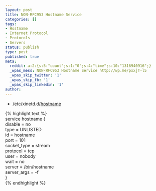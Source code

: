 ```yaml
---
layout: post
title: NON-RFC953 Hostname Service
categories: []
tags:
- Hostname
- Internet Protocol
- Protocols
- Servers
status: publish
type: post
published: true
meta:
  reddit: a:2:{s:5:"count";s:1:"0";s:4:"time";s:10:"1316940916";}
  _wpas_mess: NON-RFC953 Hostname Service http://wp.me/pxxjT-l5
  _wpas_skip_twitter: '1'
  _wpas_skip_fb: '1'
  _wpas_skip_linkedin: '1'
author: 
---
```

<ul>
<li>/etc/xinetd.d/<a class="zem_slink" title="Hostname" href="http://en.wikipedia.org/wiki/Hostname" rel="wikipedia">hostname</a></li>
</ul>
<p>{% highlight text %}<br />
service hostname {<br />
    disable         = no<br />
    type            = UNLISTED<br />
    id              = hostname<br />
    port            = 101<br />
    socket_type     = stream<br />
    protocol        = tcp<br />
    user            = nobody<br />
    wait            = no<br />
    server          = /bin/hostname<br />
    server_args     = -f<br />
}<br />
{% endhighlight %}</p>
